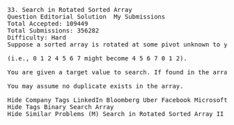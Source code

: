 <pre>
33. Search in Rotated Sorted Array  
Question Editorial Solution  My Submissions
Total Accepted: 109449
Total Submissions: 356282
Difficulty: Hard
Suppose a sorted array is rotated at some pivot unknown to you beforehand.

(i.e., 0 1 2 4 5 6 7 might become 4 5 6 7 0 1 2).

You are given a target value to search. If found in the array return its index, otherwise return -1.

You may assume no duplicate exists in the array.

Hide Company Tags LinkedIn Bloomberg Uber Facebook Microsoft
Hide Tags Binary Search Array
Hide Similar Problems (M) Search in Rotated Sorted Array II (M) Find Minimum in Rotated Sorted Array

</pre>
